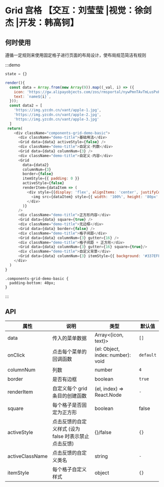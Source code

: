 # Grid 宫格 【交互：刘莹莹 |视觉：徐剑杰 |开发：韩高钶】

## 何时使用

遵循一定规则来使用固定格子进行页面的布局设计，使布局规范简洁有规则

:::demo

```js
state = {}

render(){
  const data = Array.from(new Array(9)).map((_val, i) => ({
    icon: 'https://gw.alipayobjects.com/zos/rmsportal/nywPmnTAvTmLusPxHPSu.png',
    text: `name${i}`,
  }));
  const data2 = [
    'https://img.yzcdn.cn/vant/apple-1.jpg',
    'https://img.yzcdn.cn/vant/apple-2.jpg',
    'https://img.yzcdn.cn/vant/apple-3.jpg'
  ]
 return(
    <div className="components-grid-demo-basic">
      <div className="demo-title">基础用法</div>
      <Grid data={data} activeStyle={false} />
      <div className="demo-title">自定义-列数</div>
      <Grid data={data} columnNum={3} />
      <div className="demo-title">自定义-内容</div>
      <Grid
        data={data2}
        columnNum={3}
        border={false}
        itemStyle={{ padding: 0 }}
        activeStyle={false}
        renderItem={dataItem => (
          <div style={{display: 'flex', alignItems: 'center', justifyContent: 'center', height: '100%'}}>
            <img src={dataItem} style={{ width: '100%', height: '80px' }} alt="" />
          </div>
        )}
      />
      <div className="demo-title">正方形内容</div>
      <Grid data={data} square={true} />
      <div className="demo-title">无边框</div>
      <Grid data={data} border={false} />
      <div className="demo-title">格子间距</div>
      <Grid data={data} columnNum={3} gutter={16} />
      <div className="demo-title">格子间距 + 正方形</div>
      <Grid data={data} columnNum={3} gutter={16} square={true}/>
      <div className="demo-title">自定义背景</div>
      <Grid data={data} columnNum={3} itemStyle={{ background: '#337EFF' }} />
    </div>
  )
}
```

```less
.components-grid-demo-basic {
  padding-bottom: 40px;
}
```

:::

## API

| 属性            | 说明                                                 | 类型                              | 默认值    |
| --------------- | ---------------------------------------------------- | --------------------------------- | --------- |
| data            | 传入的菜单数据                                       | Array<{icon, text}>               | `[]`      |
| onClick         | 点击每个菜单的回调函数                               | (el: Object, index: number): void | `default` |
| columnNum       | 列数                                                 | number                            | `4`       |
| border          | 是否有边框                                           | boolean                           | `true`    |
| renderItem      | 自定义每个 grid 条目的创建函数                       | (el, index) => React.Node         | `-`       |
| square          | 每个格子是否固定为正方形                             | boolean                           | false     |
| activeStyle     | 点击反馈的自定义样式 (设为 false 时表示禁止点击反馈) | {}/false                          | `{}`      |
| activeClassName | 点击反馈的自定义类名                                 | string                            | `-`       |
| itemStyle       | 每个格子自定义样式                                   | object                            | `{}`      |
